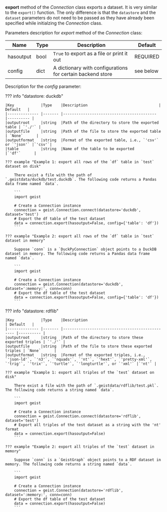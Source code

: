 **export** method of the *Connection* class exports a dataset. It is very similar to the `export()` function. The only difference is that the `datastore` and the `dataset` parameters do not need to be passed as they have already been specified while initialzing the *Connection* class.

Parameters description for *export* method of the *Connection* class:

|Name           |Type    |Description                                | Default   |
|-------------- |------- |------------------------------------------ |---------- |
|hasoutput      |bool    |`True` to export as a file or print it out |REQUIRED |
|config         |dict    |A dictionary with configurations for certain backend store | see below |

Description for the *config* parameter:

??? info "datastore: duckdb"

    |Key            |Type    |Description                                | Default   |
    |-------------- |------- |------------------------------------------ |---------- |
    |outputroot     |string  |Path of the directory to store the exported table | `'./'` |
    |outputfile     |string  |Path of the file to store the exported table | `None`      |
    |outputformat   |string  |Format of the exported table, i.e., `'csv'` or `'json'` |`'csv'`|
    |table          |string  |Name of the table to be exported           |`'df'`      |

    ??? example "Example 1: export all rows of the `df` table in `test` dataset on disk"

        There exist a file with the path of `.geistdata/duckdb/test.duckdb`. The following code returns a Pandas data frame named `data`.

        ```
        import geist

        # Create a Connection instance
        connection = geist.Connection.connect(datastore='duckdb', dataset='test')
        # Export the df table of the test dataset
        data = connection.export(hasoutput=False, config={'table': 'df'})
        ```

    ??? example "Example 2: export all rows of the `df` table in `test` dataset in memory"

        Suppose `conn` is a `DuckPyConnection` object points to a DuckDB dataset in memory. The following code returns a Pandas data frame named `data`.

        ```
        import geist

        # Create a Connection instance
        connection = geist.Connection(datastore='duckdb', dataset=':memory:', conn=conn)
        # Export the df table of the test dataset
        data = connection.export(hasoutput=False, config={'table': 'df'})
        ```

??? info "datastore: rdflib"

    |Key            |Type    |Description                                      | Default   |
    |-------------- |------- |------------------------------------------------ |---------- |
    |outputroot     |string  |Path of the directory to store these exported triples | `'./'` |
    |outputfile     |string  |Path of the file to store these exported triples | `None`      |
    |outputformat   |string  |Format of the exported triples, i.e., `'json-ld'`, `'n3'`, `'nquads'`, `'nt'`, `'hext'`, `'pretty-xml'`, `'trig'`, `'trix'`, `'turtle'`, `'longturtle'`, or `'xml'` |`'nt'` |

    ??? example "Example 1: export all triples of the `test` dataset on disk"

        There exist a file with the path of `.geistdata/rdflib/test.pkl`. The following code returns a string named `data`.

        ```
        import geist

        # Create a Connection instance
        connection = geist.Connection.connect(datastore='rdflib', dataset='test')
        # Export all triples of the test dataset as a string with the 'nt' format
        data = connection.export(hasoutput=False)
        ```

    ??? example "Example 2: export all triples of the `test` dataset in memory"

        Suppose `conn` is a `GeistGraph` object points to a RDF dataset in memory. The following code returns a string named `data`.

        ```
        import geist

        # Create a Connection instance
        connection = geist.Connection(datastore='rdflib', dataset=':memory:', conn=conn)
        # Export the df table of the test dataset
        data = connection.export(hasoutput=False)
        ```
